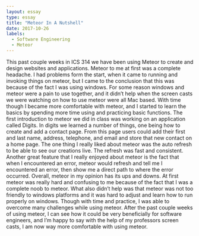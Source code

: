 ```yaml
---
layout: essay
type: essay
title: "Meteor In A Nutshell"
date: 2017-10-26
labels:
  - Software Engineering
  - Meteor
---
```

This past couple weeks in ICS 314 we have been using Meteor to create and design websites and applications. Meteor to me at first was a complete headache. I had problems form the start, when it came to running and invoking things on meteor, but I came to the conclusion that this was because of the fact I was using windows. For some reason windows and meteor were a pain to use together, and it didn’t help when the screen casts we were watching on how to use meteor were all Mac based. With time though I became more comfortable with meteor, and I started to learn the basics by spending more time using and practicing basic functions. 
The first introduction to meteor we did in class was working on an application called Digits. In digits we learned a number of things, one being how to create and add a contact page. From this page users could add their first and last name, address, telephone, and email and store that new contact on a home page. The one thing I really liked about meteor was the auto refresh to be able to see our creations live. The refresh was fast and consistent. Another great feature that I really enjoyed about meteor is the fact that when I encountered an error, meteor would refresh and tell me I encountered an error, then show me a direct path to where the error occurred. 
Overall, meteor in my opinion has its ups and downs.  At first meteor was really hard and confusing to me because of the fact that I was a complete noob to meteor. What also didn’t help was that meteor was not too friendly to windows platforms and it was hard to adjust and learn how to run properly on windows. Though with time and practice, I was able to overcome many challenges while using meteor. After the past couple weeks of using meteor, I can see how it could be very beneficially for software engineers, and I’m happy to say with the help of my professors screen casts, I am now way more comfortable with using meteor.
